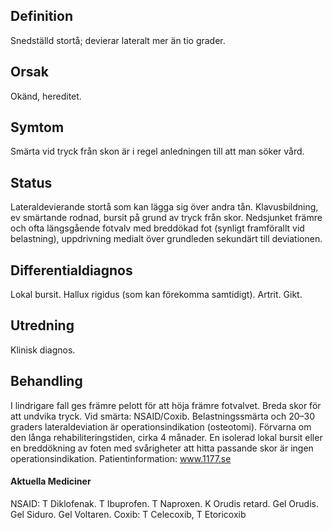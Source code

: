 ## Definition

Snedställd stortå; devierar lateralt mer än tio grader.

## Orsak

Okänd, hereditet.

## Symtom

Smärta vid tryck från skon är i regel anledningen till att man söker vård.

## Status

Lateraldevierande stortå som kan lägga sig över andra tån. Klavusbildning, ev smärtande rodnad, bursit på grund av tryck från skor. Nedsjunket främre och ofta längsgående fotvalv med breddökad fot (synligt framförallt vid belastning), uppdrivning medialt över grundleden sekundärt till deviationen.

## Differentialdiagnos

Lokal bursit. Hallux rigidus (som kan förekomma samtidigt). Artrit. Gikt.

## Utredning

Klinisk diagnos.

## Behandling

I lindrigare fall ges främre pelott för att höja främre fotvalvet. Breda skor för att undvika tryck. Vid smärta: NSAID/Coxib. Belastningssmärta och 20–30 graders lateraldeviation är operationsindikation (osteotomi). Förvarna om den långa rehabiliteringstiden, cirka 4 månader. En isolerad lokal bursit eller en breddökning av foten med svårigheter att hitta passande skor är ingen operationsindikation.
Patientinformation: www.1177.se

#### Aktuella Mediciner

NSAID: T Diklofenak. T Ibuprofen. T Naproxen. K Orudis retard. Gel Orudis. Gel Siduro. Gel Voltaren.
Coxib: T Celecoxib, T Etoricoxib 

